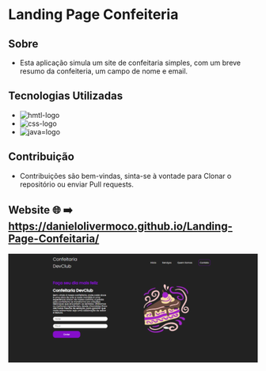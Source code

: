 # Landing Page Confeiteria

## Sobre

* Esta aplicação simula um site de confeitaria simples, com um breve resumo da confeiteria, um campo de nome e email.

## Tecnologias Utilizadas
    
* <img src="https://img.shields.io/badge/HTML5-E34F26?style=for-the-badge&logo=html5&logoColor=white" alt="hmtl-logo"> 
* <img src="https://img.shields.io/badge/CSS3-1572B6?style=for-the-badge&logo=css3&logoColor=white" alt="css-logo">
* <img src="https://img.shields.io/badge/JavaScript-323330?style=for-the-badge&logo=javascript&logoColor=F7DF1E" alt="java=logo"> 

## Contribuição

* Contribuições são bem-vindas, sinta-se à vontade para Clonar o repositório ou enviar Pull requests.

## Website 🌐 ➡️ https://danielolivermoco.github.io/Landing-Page-Confeitaria/

<img src="./assets/confeitaria1.png">
